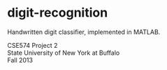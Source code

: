 digit-recognition
=================

Handwritten digit classifier, implemented in MATLAB.

CSE574 Project 2 <br>
State University of New York at Buffalo <br>
Fall 2013 <br>

